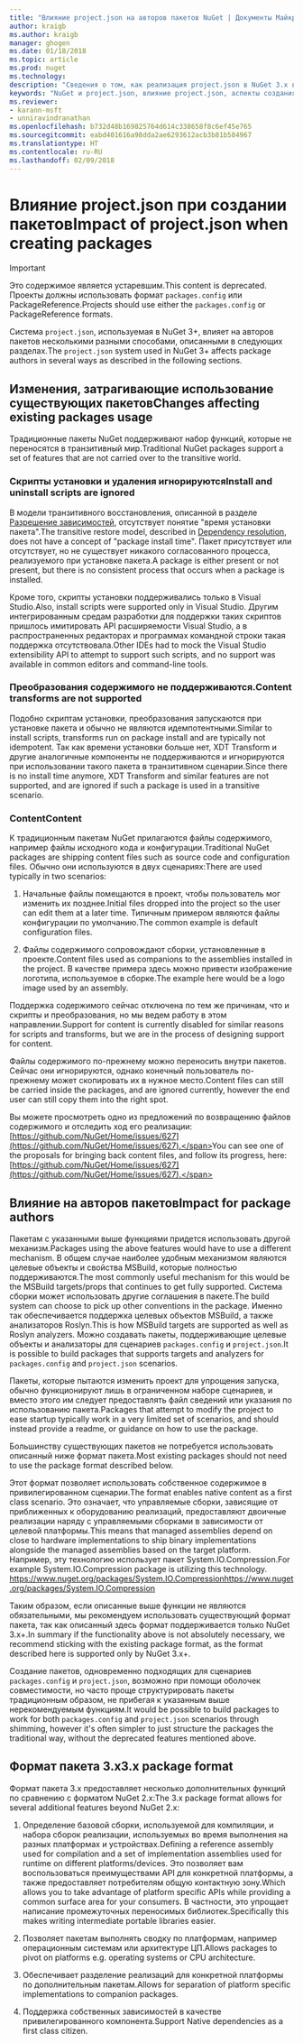 ```yaml
---
title: "Влияние project.json на авторов пакетов NuGet | Документы Майкрософт"
author: kraigb
ms.author: kraigb
manager: ghogen
ms.date: 01/18/2018
ms.topic: article
ms.prod: nuget
ms.technology: 
description: "Сведения о том, как реализация project.json в NuGet 3.x влияет на авторов пакетов, например неподдерживаемые функции, содержимое и формат пакетов."
keywords: "NuGet и project.json, влияние project.json, аспекты создания пакетов, функции project.json"
ms.reviewer:
- karann-msft
- unniravindranathan
ms.openlocfilehash: b732d48b169825764d614c338658f8c6ef45e765
ms.sourcegitcommit: eabd401616a98dda2ae6293612acb3b81b584967
ms.translationtype: HT
ms.contentlocale: ru-RU
ms.lasthandoff: 02/09/2018
---
```

# <a name="impact-of-projectjson-when-creating-packages"></a><span data-ttu-id="91661-104">Влияние project.json при создании пакетов</span><span class="sxs-lookup"><span data-stu-id="91661-104">Impact of project.json when creating packages</span></span>

> [!Important]
> <span data-ttu-id="91661-105">Это содержимое является устаревшим.</span><span class="sxs-lookup"><span data-stu-id="91661-105">This content is deprecated.</span></span> <span data-ttu-id="91661-106">Проекты должны использовать формат `packages.config` или PackageReference.</span><span class="sxs-lookup"><span data-stu-id="91661-106">Projects should use either the `packages.config` or PackageReference formats.</span></span>

<span data-ttu-id="91661-107">Система `project.json`, используемая в NuGet 3+, влияет на авторов пакетов несколькими разными способами, описанными в следующих разделах.</span><span class="sxs-lookup"><span data-stu-id="91661-107">The `project.json` system used in NuGet 3+ affects package authors in several ways as described in the following sections.</span></span>

## <a name="changes-affecting-existing-packages-usage"></a><span data-ttu-id="91661-108">Изменения, затрагивающие использование существующих пакетов</span><span class="sxs-lookup"><span data-stu-id="91661-108">Changes affecting existing packages usage</span></span>

<span data-ttu-id="91661-109">Традиционные пакеты NuGet поддерживают набор функций, которые не переносятся в транзитивный мир.</span><span class="sxs-lookup"><span data-stu-id="91661-109">Traditional NuGet packages support a set of features that are not carried over to the transitive world.</span></span>

### <a name="install-and-uninstall-scripts-are-ignored"></a><span data-ttu-id="91661-110">Скрипты установки и удаления игнорируются</span><span class="sxs-lookup"><span data-stu-id="91661-110">Install and uninstall scripts are ignored</span></span>

<span data-ttu-id="91661-111">В модели транзитивного восстановления, описанной в разделе [Разрешение зависимостей](../consume-packages/dependency-resolution.md#dependency-resolution-with-packagereference), отсутствует понятие "время установки пакета".</span><span class="sxs-lookup"><span data-stu-id="91661-111">The transitive restore model, described in [Dependency resolution](../consume-packages/dependency-resolution.md#dependency-resolution-with-packagereference), does not have a concept of "package install time".</span></span> <span data-ttu-id="91661-112">Пакет присутствует или отсутствует, но не существует никакого согласованного процесса, реализуемого при установке пакета.</span><span class="sxs-lookup"><span data-stu-id="91661-112">A package is either present or not present, but there is no consistent process that occurs when a package is installed.</span></span>

<span data-ttu-id="91661-113">Кроме того, скрипты установки поддерживались только в Visual Studio.</span><span class="sxs-lookup"><span data-stu-id="91661-113">Also, install scripts were supported only in Visual Studio.</span></span> <span data-ttu-id="91661-114">Другим интегрированным средам разработки для поддержки таких скриптов пришлось имитировать API расширяемости Visual Studio, а в распространенных редакторах и программах командной строки такая поддержка отсутствовала.</span><span class="sxs-lookup"><span data-stu-id="91661-114">Other IDEs had to mock the Visual Studio extensibility API to attempt to support such scripts, and no support was available in common editors and command-line tools.</span></span>

### <a name="content-transforms-are-not-supported"></a><span data-ttu-id="91661-115">Преобразования содержимого не поддерживаются.</span><span class="sxs-lookup"><span data-stu-id="91661-115">Content transforms are not supported</span></span>

<span data-ttu-id="91661-116">Подобно скриптам установки, преобразования запускаются при установке пакета и обычно не являются идемпотентными.</span><span class="sxs-lookup"><span data-stu-id="91661-116">Similar to install scripts, transforms run on package install and are typically not idempotent.</span></span> <span data-ttu-id="91661-117">Так как времени установки больше нет, XDT Transform и другие аналогичные компоненты не поддерживаются и игнорируются при использовании такого пакета в транзитивном сценарии.</span><span class="sxs-lookup"><span data-stu-id="91661-117">Since there is no install time anymore, XDT Transform and similar features are not supported, and are ignored if such a package is used in a transitive scenario.</span></span>

### <a name="content"></a><span data-ttu-id="91661-118">Content</span><span class="sxs-lookup"><span data-stu-id="91661-118">Content</span></span>

<span data-ttu-id="91661-119">К традиционным пакетам NuGet прилагаются файлы содержимого, например файлы исходного кода и конфигурации.</span><span class="sxs-lookup"><span data-stu-id="91661-119">Traditional NuGet packages are shipping content files such as source code and configuration files.</span></span> <span data-ttu-id="91661-120">Обычно они используются в двух сценариях:</span><span class="sxs-lookup"><span data-stu-id="91661-120">There are used typically in two scenarios:</span></span>

1. <span data-ttu-id="91661-121">Начальные файлы помещаются в проект, чтобы пользователь мог изменить их позднее.</span><span class="sxs-lookup"><span data-stu-id="91661-121">Initial files dropped into the project so the user can edit them at a later time.</span></span> <span data-ttu-id="91661-122">Типичным примером являются файлы конфигурации по умолчанию.</span><span class="sxs-lookup"><span data-stu-id="91661-122">The common example is default configuration files.</span></span>

1. <span data-ttu-id="91661-123">Файлы содержимого сопровождают сборки, установленные в проекте.</span><span class="sxs-lookup"><span data-stu-id="91661-123">Content files used as companions to the assemblies installed in the project.</span></span> <span data-ttu-id="91661-124">В качестве примера здесь можно привести изображение логотипа, используемое в сборке.</span><span class="sxs-lookup"><span data-stu-id="91661-124">The example here would be a logo image used by an assembly.</span></span>

<span data-ttu-id="91661-125">Поддержка содержимого сейчас отключена по тем же причинам, что и скрипты и преобразования, но мы ведем работу в этом направлении.</span><span class="sxs-lookup"><span data-stu-id="91661-125">Support for content is currently disabled for similar reasons for scripts and transforms, but we are in the process of designing support for content.</span></span>

<span data-ttu-id="91661-126">Файлы содержимого по-прежнему можно переносить внутри пакетов. Сейчас они игнорируются, однако конечный пользователь по-прежнему может скопировать их в нужное место.</span><span class="sxs-lookup"><span data-stu-id="91661-126">Content files can still be carried inside the packages, and are ignored currently, however the end user can still copy them into the right spot.</span></span>

<span data-ttu-id="91661-127">Вы можете просмотреть одно из предложений по возвращению файлов содержимого и отследить ход его реализации: [https://github.com/NuGet/Home/issues/627](https://github.com/NuGet/Home/issues/627).</span><span class="sxs-lookup"><span data-stu-id="91661-127">You can see one of the proposals for bringing back content files, and follow its progress, here: [https://github.com/NuGet/Home/issues/627](https://github.com/NuGet/Home/issues/627).</span></span>

## <a name="impact-for-package-authors"></a><span data-ttu-id="91661-128">Влияние на авторов пакетов</span><span class="sxs-lookup"><span data-stu-id="91661-128">Impact for package authors</span></span>

<span data-ttu-id="91661-129">Пакетам с указанными выше функциями придется использовать другой механизм.</span><span class="sxs-lookup"><span data-stu-id="91661-129">Packages using the above features would have to use a different mechanism.</span></span> <span data-ttu-id="91661-130">В общем случае наиболее удобным механизмом являются целевые объекты и свойства MSBuild, которые полностью поддерживаются.</span><span class="sxs-lookup"><span data-stu-id="91661-130">The most commonly useful mechanism for this would be the MSBuild targets/props that continues to get fully supported.</span></span> <span data-ttu-id="91661-131">Система сборки может использовать другие соглашения в пакете.</span><span class="sxs-lookup"><span data-stu-id="91661-131">The build system can choose to pick up other conventions in the package.</span></span> <span data-ttu-id="91661-132">Именно так обеспечивается поддержка целевых объектов MSBuild, а также анализаторов Roslyn.</span><span class="sxs-lookup"><span data-stu-id="91661-132">This is how MSBuild targets are supported as well as Roslyn analyzers.</span></span> <span data-ttu-id="91661-133">Можно создавать пакеты, поддерживающие целевые объекты и анализаторы для сценариев `packages.config` и `project.json`.</span><span class="sxs-lookup"><span data-stu-id="91661-133">It is possible to build packages that supports targets and analyzers for `packages.config` and `project.json` scenarios.</span></span>

<span data-ttu-id="91661-134">Пакеты, которые пытаются изменить проект для упрощения запуска, обычно функционируют лишь в ограниченном наборе сценариев, и вместо этого им следует предоставлять файл сведений или указания по использованию пакета.</span><span class="sxs-lookup"><span data-stu-id="91661-134">Packages that attempt to modify the project to ease startup typically work in a very limited set of scenarios, and should instead provide a readme, or guidance on how to use the package.</span></span>

<span data-ttu-id="91661-135">Большинству существующих пакетов не потребуется использовать описанный ниже формат пакета.</span><span class="sxs-lookup"><span data-stu-id="91661-135">Most existing packages should not need to use the package format described below.</span></span>

<span data-ttu-id="91661-136">Этот формат позволяет использовать собственное содержимое в привилегированном сценарии.</span><span class="sxs-lookup"><span data-stu-id="91661-136">The format enables native content as a first class scenario.</span></span> <span data-ttu-id="91661-137">Это означает, что управляемые сборки, зависящие от приближенных к оборудованию реализаций, предоставляют двоичные реализации наряду с управляемыми сборками в зависимости от целевой платформы.</span><span class="sxs-lookup"><span data-stu-id="91661-137">This means that managed assemblies depend on close to hardware implementations to ship binary implementations alongside the managed assemblies based on the target platform.</span></span> <span data-ttu-id="91661-138">Например, эту технологию использует пакет System.IO.Compression.</span><span class="sxs-lookup"><span data-stu-id="91661-138">For example System.IO.Compression package is utilizing this technology.</span></span> [<span data-ttu-id="91661-139">https://www.nuget.org/packages/System.IO.Compression</span><span class="sxs-lookup"><span data-stu-id="91661-139">https://www.nuget.org/packages/System.IO.Compression</span></span>](https://www.nuget.org/packages/System.IO.Compression)

<span data-ttu-id="91661-140">Таким образом, если описанные выше функции не являются обязательными, мы рекомендуем использовать существующий формат пакета, так как описанный здесь формат поддерживается только NuGet 3.x+.</span><span class="sxs-lookup"><span data-stu-id="91661-140">In summary if the functionality above is not absolutely necessary, we recommend sticking with the existing package format, as the format described here is supported only by NuGet 3.x+.</span></span>

<span data-ttu-id="91661-141">Создание пакетов, одновременно подходящих для сценариев `packages.config` и `project.json`, возможно при помощи оболочек совместимости, но часто проще структурировать пакеты традиционным образом, не прибегая к указанным выше нерекомендуемым функциям.</span><span class="sxs-lookup"><span data-stu-id="91661-141">It would be possible to build packages to work for both `packages.config` and `project.json` scenarios through shimming, however it's often simpler to just structure the packages the traditional way, without the deprecated features mentioned above.</span></span>

## <a name="3x-package-format"></a><span data-ttu-id="91661-142">Формат пакета 3.x</span><span class="sxs-lookup"><span data-stu-id="91661-142">3.x package format</span></span>

<span data-ttu-id="91661-143">Формат пакета 3.x предоставляет несколько дополнительных функций по сравнению с форматом NuGet 2.x:</span><span class="sxs-lookup"><span data-stu-id="91661-143">The 3.x package format allows for several additional features beyond NuGet 2.x:</span></span>

1. <span data-ttu-id="91661-144">Определение базовой сборки, используемой для компиляции, и набора сборок реализации, используемых во время выполнения на разных платформах и устройствах.</span><span class="sxs-lookup"><span data-stu-id="91661-144">Defining a reference assembly used for compilation and a set of implementation assemblies used for runtime on different platforms/devices.</span></span> <span data-ttu-id="91661-145">Это позволяет вам воспользоваться преимуществами API для конкретной платформы, а также предоставляет потребителям общую контактную зону.</span><span class="sxs-lookup"><span data-stu-id="91661-145">Which allows you to take advantage of platform specific APIs while providing a common surface area for your consumers.</span></span> <span data-ttu-id="91661-146">В частности, это упрощает написание промежуточных переносимых библиотек.</span><span class="sxs-lookup"><span data-stu-id="91661-146">Specifically this makes writing intermediate portable libraries easier.</span></span>

1. <span data-ttu-id="91661-147">Позволяет пакетам выполнять сводку по платформам, например операционным системам или архитектуре ЦП.</span><span class="sxs-lookup"><span data-stu-id="91661-147">Allows packages to pivot on platforms e.g. operating systems or CPU architecture.</span></span>

1. <span data-ttu-id="91661-148">Обеспечивает разделение реализаций для конкретной платформы по дополнительным пакетам.</span><span class="sxs-lookup"><span data-stu-id="91661-148">Allows for separation of platform specific implementations to companion packages.</span></span>

1. <span data-ttu-id="91661-149">Поддержка собственных зависимостей в качестве привилегированного компонента.</span><span class="sxs-lookup"><span data-stu-id="91661-149">Support Native dependencies as a first class citizen.</span></span>

